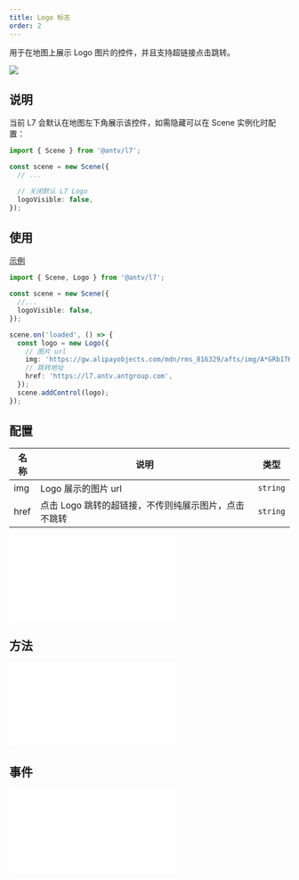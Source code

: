 ```yaml
---
title: Logo 标志
order: 2
---
```


用于在地图上展示 Logo 图片的控件，并且支持超链接点击跳转。

![](https://gw.alipayobjects.com/mdn/rms_816329/afts/img/A*CbdSRLizMLIAAAAAAAAAAAAAARQnAQ)

## 说明

当前 L7 会默认在地图左下角展示该控件，如需隐藏可以在 Scene 实例化时配置：

```ts
import { Scene } from '@antv/l7';

const scene = new Scene({
  // ...

  // 关闭默认 L7 Logo
  logoVisible: false,
});
```

## 使用

[示例](/examples/component/control#logo)

```ts
import { Scene, Logo } from '@antv/l7';

const scene = new Scene({
  //...
  logoVisible: false,
});

scene.on('loaded', () => {
  const logo = new Logo({
    // 图片 url
    img: 'https://gw.alipayobjects.com/mdn/rms_816329/afts/img/A*GRb1TKp4HcMAAAAAAAAAAAAAARQnAQ',
    // 跳转地址
    href: 'https://l7.antv.antgroup.com',
  });
  scene.addControl(logo);
});
```

## 配置

| 名称 | 说明                                                 | 类型     |
| ---- | ---------------------------------------------------- | -------- |
| img  | Logo 展示的图片 url                                  | `string` |
| href | 点击 Logo 跳转的超链接，不传则纯展示图片，点击不跳转 | `string` |

<embed src="@/docs/api/common/control/api.zh.md"></embed>

## 方法

<embed src="@/docs/api/common/control/method.zh.md"></embed>

## 事件

<embed src="@/docs/api/common/control/event.zh.md"></embed>
